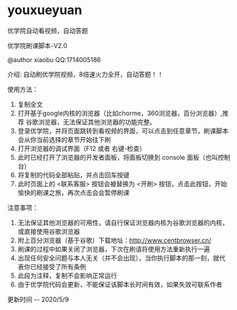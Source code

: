 # youxueyuan
优学院自动看视频，自动答题

优学院刷课脚本-V2.0

@author xiaobu   QQ:1714005186

介绍:
自动刷优学院视频，8倍速火力全开，自动答题！！

使用方法：
1. 复制全文
2. 打开基于google内核的浏览器（比如chorme，360浏览器，百分浏览器）,推荐 谷歌浏览器，无法保证其他浏览器的功能完整。
3. 登录优学院，并将页面跳转到看视频的界面，可以点击到任意章节，刷课脚本会从你当前选择的章节开始往下刷
4. 打开浏览器的调试界面（F12 或者 右键-检查）
3. 此时已经打开了浏览器的开发者面板，将面板切换到 console 面板（也叫控制台）
5. 将复制的代码全部粘贴，并点击回车按键
6. 此时页面上的 <联系客服> 按钮会被替换为 <开刷> 按钮，点击此按钮，开始愉快的刷课之旅，再次点击会会暂停刷课

注意事项：
1. 无法保证其他浏览器的可用性，请自行保证浏览器内核为谷歌浏览器的内核，或直接使用谷歌浏览器
2. 附上百分浏览器（基于谷歌）下载地址：http://www.centbrowser.cn/
3. 刷课的过程中如果关闭了浏览器，下次在刷请将使用方法重新执行一遍
4. 出现任何安全问题与本人无关（并不会出现），当你执行脚本的那一刻，就代表你已经接受了所有条例
5. 此段为注释，复制不会影响正常运行
6. 由于优学院代码会更新，不能保证该脚本长时间有效，如果失效可联系作者

更新时间 -- 2020/5/9 

